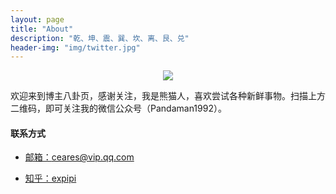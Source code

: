 ```yaml
---
layout: page
title: "About"
description: "乾、坤、震、巽、坎、离、艮、兑"
header-img: "img/twitter.jpg"
---
```


<center>
    <p><img src="http://7xrrbc.com1.z0.glb.clouddn.com/code2.jpg" align="center"></p>
</center>


欢迎来到博主八卦页，感谢关注，我是熊猫人，喜欢尝试各种新鲜事物。扫描上方二维码，即可关注我的微信公众号（Pandaman1992）。

#### 联系方式

- [邮箱：ceares@vip.qq.com](ceares@vip.qq.com)

- [知乎：expipi](https://www.zhihu.com/people/expipi)









